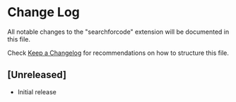 # Change Log

All notable changes to the "searchforcode" extension will be documented in this file.

Check [Keep a Changelog](http://keepachangelog.com/) for recommendations on how to structure this file.

## [Unreleased]

- Initial release